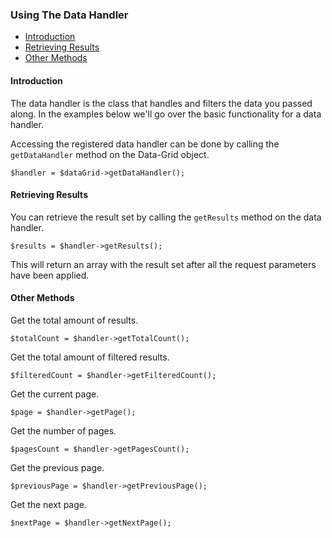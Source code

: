 ### Using The Data Handler

- [Introduction](#introduction)
- [Retrieving Results](#retrieving-results)
- [Other Methods](#other-methods)

<a name="introduction"></a>
#### Introduction

The data handler is the class that handles and filters the data you passed along. In the examples below we'll go over the basic functionality for a data handler.

Accessing the registered data handler can be done by calling the `getDataHandler` method on the Data-Grid object.

	$handler = $dataGrid->getDataHandler();

<a name="retrieving-results"></a>
#### Retrieving Results

You can retrieve the result set by calling the `getResults` method on the data handler.

	$results = $handler->getResults();

This will return an array with the result set after all the request parameters have been applied.

<a name="other-methods"></a>
#### Other Methods

Get the total amount of results.

	$totalCount = $handler->getTotalCount();

Get the total amount of filtered results.

	$filteredCount = $handler->getFilteredCount();

Get the current page.

	$page = $handler->getPage();

Get the number of pages.

	$pagesCount = $handler->getPagesCount();

Get the previous page.

	$previousPage = $handler->getPreviousPage();

Get the next page.

	$nextPage = $handler->getNextPage();
